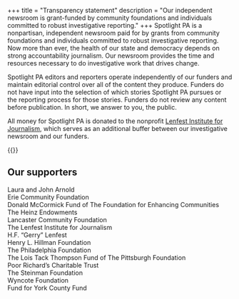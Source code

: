 +++
title = "Transparency statement"
description = "Our independent newsroom is grant-funded by community foundations and individuals committed to robust investigative reporting."
+++
Spotlight PA is a nonpartisan, independent newsroom paid for by grants from community foundations and individuals committed to robust investigative reporting. Now more than ever, the health of our state and democracy depends on strong accountability journalism. Our newsroom provides the time and resources necessary to do investigative work that drives change.

Spotlight PA editors and reporters operate independently of our funders and maintain editorial control over all of the content they produce. Funders do not have input into the selection of which stories Spotlight PA pursues or the reporting process for those stories. Funders do not review any content before publication. In short, we answer to you, the public.

All money for Spotlight PA is donated to the nonprofit [Lenfest Institute for Journalism](https://www.lenfestinstitute.org), which serves as an additional buffer between our investigative newsroom and our funders.

{{<supporters-logos>}}

## Our supporters

Laura and John Arnold <br />
Erie Community Foundation <br />
Donald McCormick Fund of The Foundation for Enhancing Communities <br />
The Heinz Endowments <br />
Lancaster Community Foundation <br />
The Lenfest Institute for Journalism <br />
H.F. “Gerry” Lenfest <br />
Henry L. Hillman Foundation <br />
The Philadelphia Foundation <br />
The Lois Tack Thompson Fund of The Pittsburgh Foundation <br />
Poor Richard’s Charitable Trust <br />
The Steinman Foundation <br />
Wyncote Foundation <br />
Fund for York County Fund <br />
